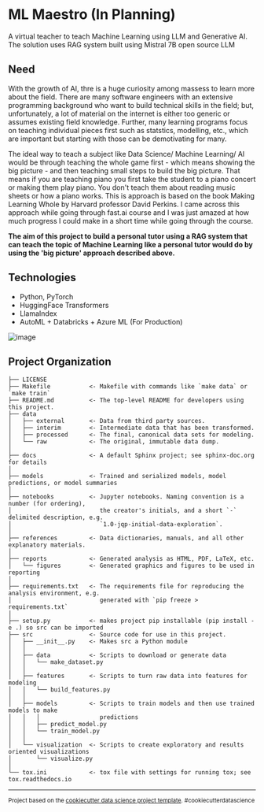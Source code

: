 ML Maestro (In Planning)
==============================
A virtual teacher to teach Machine Learning using LLM and Generative AI. The solution uses RAG system built using Mistral 7B open source LLM

## Need

With the growth of AI, thre is a huge curiosity among massess to learn more about the field. There are many software engineers with an extensive programming background who want to build technical skills in the field; but, unfortunately, a lot of material on the internet is either too generic or assumes existing field knowledge. Further, many learning programs focus on teaching individual pieces first such as statstics, modelling, etc., which are important but starting with those can be demotivating for many. 

The ideal way to teach a subject like Data Science/ Machine Learning/ AI would be through teaching the whole game first - which means showing the big picture - and then teaching small steps to build the big picture. That means if you are teaching piano you first take the student to a piano concert or making them play piano. You don't teach them about reading music sheets or how a piano works. This is approach is based on the book Making Learning Whole by Harvard professor David Perkins. I came across this approach while going through fast.ai course and I was just amazed at how much progress I could make in a short time while going through the course. 

**The aim of this project to build a personal tutor using a RAG system that can teach the topic of Machine Learning like a personal tutor would do by using the 'big picture' approach described above.**

## Technologies
- Python, PyTorch
- HuggingFace Transformers
- LlamaIndex
- AutoML + Databricks + Azure ML (For Production)

![image](https://github.com/siddhantgithub/MLTutor_LLM_RAG/assets/1327717/e0fe2808-d4d4-486d-a153-adb1289347fc)

Project Organization
------------

    ├── LICENSE
    ├── Makefile           <- Makefile with commands like `make data` or `make train`
    ├── README.md          <- The top-level README for developers using this project.
    ├── data
    │   ├── external       <- Data from third party sources.
    │   ├── interim        <- Intermediate data that has been transformed.
    │   ├── processed      <- The final, canonical data sets for modeling.
    │   └── raw            <- The original, immutable data dump.
    │
    ├── docs               <- A default Sphinx project; see sphinx-doc.org for details
    │
    ├── models             <- Trained and serialized models, model predictions, or model summaries
    │
    ├── notebooks          <- Jupyter notebooks. Naming convention is a number (for ordering),
    │                         the creator's initials, and a short `-` delimited description, e.g.
    │                         `1.0-jqp-initial-data-exploration`.
    │
    ├── references         <- Data dictionaries, manuals, and all other explanatory materials.
    │
    ├── reports            <- Generated analysis as HTML, PDF, LaTeX, etc.
    │   └── figures        <- Generated graphics and figures to be used in reporting
    │
    ├── requirements.txt   <- The requirements file for reproducing the analysis environment, e.g.
    │                         generated with `pip freeze > requirements.txt`
    │
    ├── setup.py           <- makes project pip installable (pip install -e .) so src can be imported
    ├── src                <- Source code for use in this project.
    │   ├── __init__.py    <- Makes src a Python module
    │   │
    │   ├── data           <- Scripts to download or generate data
    │   │   └── make_dataset.py
    │   │
    │   ├── features       <- Scripts to turn raw data into features for modeling
    │   │   └── build_features.py
    │   │
    │   ├── models         <- Scripts to train models and then use trained models to make
    │   │   │                 predictions
    │   │   ├── predict_model.py
    │   │   └── train_model.py
    │   │
    │   └── visualization  <- Scripts to create exploratory and results oriented visualizations
    │       └── visualize.py
    │
    └── tox.ini            <- tox file with settings for running tox; see tox.readthedocs.io


--------

<p><small>Project based on the <a target="_blank" href="https://drivendata.github.io/cookiecutter-data-science/">cookiecutter data science project template</a>. #cookiecutterdatascience</small></p>
